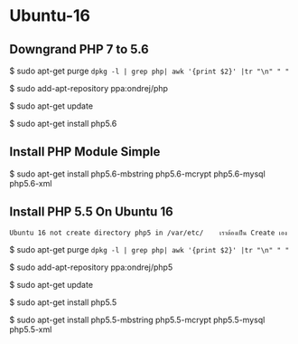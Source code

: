 # Ubuntu-16

## Downgrand PHP 7 to 5.6
  $ sudo apt-get purge `dpkg -l | grep php| awk '{print $2}' |tr "\n" " "`
  
  $ sudo add-apt-repository ppa:ondrej/php
  
  $ sudo apt-get update
  
  $ sudo apt-get install php5.6

## Install PHP Module Simple
  $ sudo apt-get install php5.6-mbstring php5.6-mcrypt php5.6-mysql php5.6-xml
  
  
  ## Install PHP 5.5 On Ubuntu 16
    Ubuntu 16 not create directory php5 in /var/etc/    เราต้องเป็น Create เอง

  $ sudo apt-get purge `dpkg -l | grep php| awk '{print $2}' |tr "\n" " "`
  
  $ sudo add-apt-repository ppa:ondrej/php5
  
  $ sudo apt-get update
  
  $ sudo apt-get install php5.5

  $ sudo apt-get install php5.5-mbstring php5.5-mcrypt php5.5-mysql php5.5-xml

